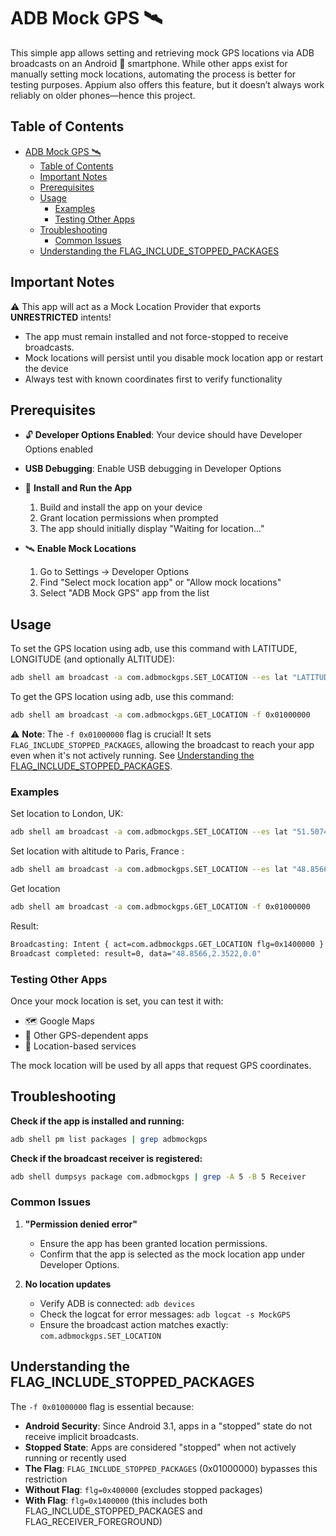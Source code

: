 # ADB Mock GPS 🛰️

This simple app allows setting and retrieving mock GPS locations via ADB broadcasts on an Android 📱 smartphone. While other apps exist for manually setting mock locations, automating the process is better for testing purposes. Appium also offers this feature, but it doesn’t always work reliably on older phones—hence this project.

## Table of Contents

- [ADB Mock GPS 🛰️](#adb-mock-gps-️)
  - [Table of Contents](#table-of-contents)
  - [Important Notes](#important-notes)
  - [Prerequisites](#prerequisites)
  - [Usage](#usage)
    - [Examples](#examples)
    - [Testing Other Apps](#testing-other-apps)
  - [Troubleshooting](#troubleshooting)
    - [Common Issues](#common-issues)
  - [Understanding the FLAG_INCLUDE_STOPPED_PACKAGES](#understanding-the-flag_include_stopped_packages)

## Important Notes

⚠️ This app will act as a Mock Location Provider that exports **UNRESTRICTED** intents!

- The app must remain installed and not force-stopped to receive broadcasts.
- Mock locations will persist until you disable mock location app or restart the device
- Always test with known coordinates first to verify functionality

## Prerequisites

- 🔓 **Developer Options Enabled**: Your device should have Developer Options enabled

- **USB Debugging**: Enable USB debugging in Developer Options

- 📲 **Install and Run the App**

  1. Build and install the app on your device
  2. Grant location permissions when prompted
  3. The app should initially display "Waiting for location..."

- 🛰️ **Enable Mock Locations**
  1. Go to Settings → Developer Options
  2. Find "Select mock location app" or "Allow mock locations"
  3. Select "ADB Mock GPS" app from the list

## Usage

To set the GPS location using adb, use this command with LATITUDE, LONGITUDE (and optionally ALTITUDE):

```bash
adb shell am broadcast -a com.adbmockgps.SET_LOCATION --es lat "LATITUDE" --es lon "LONGITUDE" [--es alt "ALTITUDE"] -f 0x01000000
```

To get the GPS location using adb, use this command:

```bash
adb shell am broadcast -a com.adbmockgps.GET_LOCATION -f 0x01000000
```

⚠️ **Note**: The `-f 0x01000000` flag is crucial! It sets `FLAG_INCLUDE_STOPPED_PACKAGES`, allowing the broadcast to reach your app even when it's not actively running. See [Understanding the FLAG_INCLUDE_STOPPED_PACKAGES](#understanding-the-flag_include_stopped_packages).

### Examples

Set location to London, UK:

```bash
adb shell am broadcast -a com.adbmockgps.SET_LOCATION --es lat "51.5074" --es lon "-0.1278" -f 0x01000000
```

Set location with altitude to Paris, France :

```bash
adb shell am broadcast -a com.adbmockgps.SET_LOCATION --es lat "48.8566" --es lon "2.3522" --es alt "35" -f 0x01000000
```

Get location

```bash
adb shell am broadcast -a com.adbmockgps.GET_LOCATION -f 0x01000000
```

Result:

```bash
Broadcasting: Intent { act=com.adbmockgps.GET_LOCATION flg=0x1400000 }
Broadcast completed: result=0, data="48.8566,2.3522,0.0"
```

### Testing Other Apps

Once your mock location is set, you can test it with:

- 🗺️ Google Maps
- 🚗 Other GPS-dependent apps
- 📍 Location-based services

The mock location will be used by all apps that request GPS coordinates.

## Troubleshooting

**Check if the app is installed and running:**

```bash
adb shell pm list packages | grep adbmockgps
```

**Check if the broadcast receiver is registered:**

```bash
adb shell dumpsys package com.adbmockgps | grep -A 5 -B 5 Receiver
```

### Common Issues

1. **"Permission denied error"**

   - Ensure the app has been granted location permissions.
   - Confirm that the app is selected as the mock location app under Developer Options.

2. **No location updates**

   - Verify ADB is connected: `adb devices`
   - Check the logcat for error messages: `adb logcat -s MockGPS`
   - Ensure the broadcast action matches exactly: `com.adbmockgps.SET_LOCATION`

## Understanding the FLAG_INCLUDE_STOPPED_PACKAGES

The `-f 0x01000000` flag is essential because:

- **Android Security**: Since Android 3.1, apps in a "stopped" state do not receive implicit broadcasts.
- **Stopped State**: Apps are considered "stopped" when not actively running or recently used
- **The Flag**: `FLAG_INCLUDE_STOPPED_PACKAGES` (0x01000000) bypasses this restriction
- **Without Flag**: `flg=0x400000` (excludes stopped packages)
- **With Flag**: `flg=0x1400000` (this includes both FLAG_INCLUDE_STOPPED_PACKAGES and FLAG_RECEIVER_FOREGROUND)
